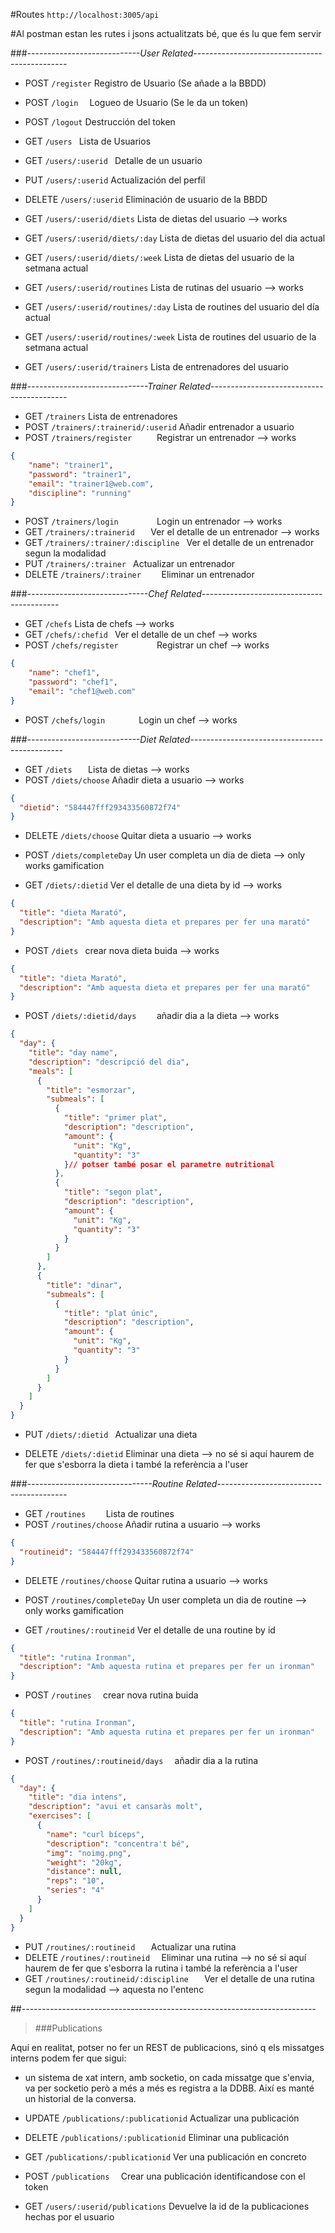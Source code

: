 #Routes ``http://localhost:3005/api``

#Al postman estan les rutes i jsons actualitzats bé, que és lu que fem servir

###*----------------------------User Related----------------------------------------------*
- POST `/register`		Registro de Usuario (Se añade a la BBDD)
- POST `/login	`		Logueo de Usuario (Se le da un token)
- POST `/logout`		Destrucción del token

- GET 	`/users	`						Lista de Usuarios
- GET 		`/users/:userid	`				Detalle de un usuario
- PUT 	`/users/:userid`				    Actualización del perfil
- DELETE 	`/users/:userid`			    Eliminación de usuario de la BBDD
- GET 	`/users/:userid/diets`	Lista de dietas del usuario   --> works
- GET 	`/users/:userid/diets/:day`	Lista de dietas del usuario del dia actual
- GET 	`/users/:userid/diets/:week`	Lista de dietas del usuario de la setmana actual
- GET 	`/users/:userid/routines`			Lista de rutinas del usuario   --> works
- GET 	`/users/:userid/routines/:day`	Lista de routines del usuario del día actual
- GET 	`/users/:userid/routines/:week`	Lista de routines del usuario de la setmana actual
- GET 	`/users/:userid/trainers`			Lista de entrenadores del usuario

###*------------------------------Trainer Related------------------------------------------*
- GET `/trainers`		Lista de entrenadores
- POST 	`/trainers/:trainerid/:userid`		Añadir entrenador a usuario
- POST	`/trainers/register		`					Registrar un entrenador    --> works
```json
{
    "name": "trainer1",
    "password": "trainer1",
    "email": "trainer1@web.com",
    "discipline": "running"
}
```
- POST	`/trainers/login		`					Login un entrenador    --> works
- GET 	`/trainers/:trainerid	`				Ver el detalle de un entrenador    --> works
- GET 	`/trainers/:trainer/:discipline	`	Ver el detalle de un entrenador segun la modalidad
- PUT 	`/trainers/:trainer	`				Actualizar un entrenador
- DELETE `/trainers/:trainer	`			Eliminar un entrenador

###*------------------------------Chef Related------------------------------------------*
- GET `/chefs`		Lista de chefs     --> works
- GET 	`/chefs/:chefid	`				Ver el detalle de un chef    --> works
- POST	`/chefs/register		`					Registrar un chef    --> works
```json
{
    "name": "chef1",
    "password": "chef1",
    "email": "chef1@web.com"
}
```
- POST	`/chefs/login		`					Login un chef    --> works

###*----------------------------Diet Related----------------------------------------------*

- GET `/diets	`		Lista de dietas      --> works
- POST 	`/diets/choose`			Añadir dieta a usuario     --> works
```json
{
  "dietid": "584447fff293433560872f74"
}
```
- DELETE 	`/diets/choose`			Quitar dieta a usuario     --> works

- POST 	`/diets/completeDay`			Un user completa un dia de dieta     --> only works gamification

- GET 	    `/diets/:dietid`				Ver el detalle de una dieta by id      --> works
```json
{
  "title": "dieta Marató",
  "description": "Amb aquesta dieta et prepares per fer una marató"
}
```
- POST 	`/diets	`				    crear nova dieta buida       --> works
```json
{
  "title": "dieta Marató",
  "description": "Amb aquesta dieta et prepares per fer una marató"
}
```
- POST 	`/diets/:dietid/days	`				    añadir dia a la dieta     --> works
```json
{
  "day": {
    "title": "day name",
    "description": "descripció del dia",
    "meals": [
      {
        "title": "esmorzar",
        "submeals": [
          {
            "title": "primer plat",
            "description": "description",
            "amount": {
              "unit": "Kg",
              "quantity": "3"
            }// potser també posar el parametre nutritional
          },
          {
            "title": "segon plat",
            "description": "description",
            "amount": {
              "unit": "Kg",
              "quantity": "3"
            }
          }
        ]
      },
      {
        "title": "dinar",
        "submeals": [
          {
            "title": "plat únic",
            "description": "description",
            "amount": {
              "unit": "Kg",
              "quantity": "3"
            }
          }
        ]
      }
    ]
  }
}
```


- PUT 	`/diets/:dietid	`				    Actualizar una dieta

- DELETE 	`/diets/:dietid`				Eliminar una dieta  --> no sé si aquí haurem de fer que s'esborra la dieta i també la referència a l'user

###*-------------------------------Routine Related----------------------------------------*


- GET `/routines	`		Lista de routines
- POST 	`/routines/choose`			Añadir rutina a usuario      --> works
```json
{
  "routineid": "584447fff293433560872f74"
}
```
- DELETE 	`/routines/choose`			Quitar rutina a usuario    --> works

- POST 	`/routines/completeDay`			Un user completa un dia de routine     --> only works gamification

- GET 	    `/routines/:routineid`				Ver el detalle de una routine by id
```json
{
  "title": "rutina Ironman",
  "description": "Amb aquesta rutina et prepares per fer un ironman"
}
```

- POST 	`/routines	`				    crear nova rutina buida
```json
{
  "title": "rutina Ironman",
  "description": "Amb aquesta rutina et prepares per fer un ironman"
}
```

- POST 	`/routines/:routineid/days	`				    añadir dia a la rutina
```json
{
  "day": {
    "title": "dia intens",
    "description": "avui et cansaràs molt",
    "exercises": [
      {
        "name": "curl bíceps",
        "description": "concentra't bé",
        "img": "noimg.png",
        "weight": "20kg",
        "distance": null,
        "reps": "10",
        "series": "4"
      }
    ]
  }
}
```

- PUT 	`/routines/:routineid	`				Actualizar una rutina
- DELETE `/routines/:routineid	`				Eliminar una rutina --> no sé si aquí haurem de fer que s'esborra la rutina i també la referència a l'user
- GET 	`/routines/:routineid/:discipline	`	Ver el detalle de una rutina segun la modalidad --> aquesta no l'entenc

##*-------------------------------------------------------------------------*
>###Publications

Aquí en realitat, potser no fer un REST de publicacions, sinó q els missatges interns podem fer que sigui:
- un sistema de xat intern, amb socketio, on cada missatge que s'envia, va per socketio però a més a més es registra a la DDBB. Així es manté un historial de la conversa.

- UPDATE	`/publications/:publicationid`		Actualizar una publicación
- DELETE	`/publications/:publicationid`		Eliminar una publicación
- GET 	`/publications/:publicationid`		Ver una publicación en concreto
- POST 		`/publications	`				Crear una publicación identificandose con el token
- GET 		`/users/:userid/publications` 	Devuelve la id de la publicaciones hechas por el usuario
